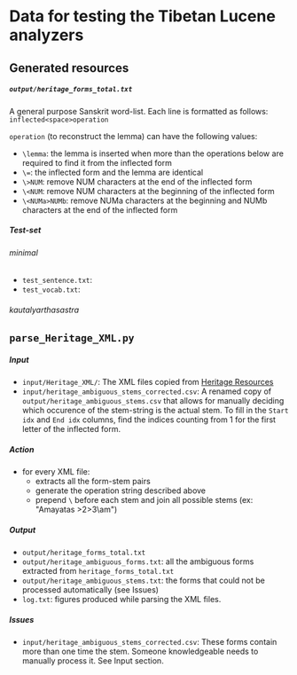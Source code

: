 # Data for testing the Tibetan Lucene analyzers

## Generated resources

##### `output/heritage_forms_total.txt`
A general purpose Sanskrit word-list.
Each line is formatted as follows: `inflected<space>operation`

`operation` (to reconstruct the lemma) can have the following values:
  - `\lemma`: the lemma is inserted when more than the operations below are required to find it from the inflected form 
  - `\=`: the inflected form and the lemma are identical
  - `\>NUM`: remove NUM characters at the end of the inflected form
  - `\<NUM`: remove NUM characters at the beginning of the inflected form
  - `\<NUMa>NUMb`: remove NUMa characters at the beginning and NUMb characters at the end of the inflected form

##### Test-set

###### minimal
 - `test_sentence.txt`: 
 - `test_vocab.txt`: 

###### kautalyarthasastra


## `parse_Heritage_XML.py`

##### Input
 - `input/Heritage_XML/`: The XML files copied from [Heritage Resources](https://gitlab.inria.fr/huet/Heritage_Resources)
 - `input/heritage_ambiguous_stems_corrected.csv`: A renamed copy of `output/heritage_ambiguous_stems.csv` that allows for manually deciding which occurence of the stem-string is the actual stem. To fill in the `Start idx` and `End idx` columns, find the indices counting from 1 for the first letter of the inflected form.

##### Action
 - for every XML file:
    - extracts all the form-stem pairs
    - generate the operation string described above
    - prepend `\` before each stem and join all possible stems (ex: "Amayatas \>2\>3\am")

##### Output
 - `output/heritage_forms_total.txt`
 - `output/heritage_ambiguous_forms.txt`: all the ambiguous forms extracted from `heritage_forms_total.txt`
 - `output/heritage_ambiguous_stems.txt`: the forms that could not be processed automatically (see Issues)
 - `log.txt`: figures produced while parsing the XML files.

##### Issues
 - `input/heritage_ambiguous_stems_corrected.csv`: These forms contain more than one time the stem. Someone knowledgeable needs to manually process it. See Input section.
 
